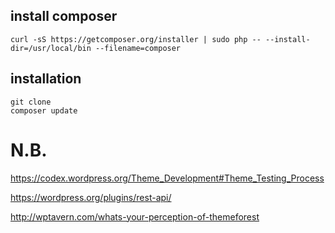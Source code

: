 ## install composer

````
curl -sS https://getcomposer.org/installer | sudo php -- --install-dir=/usr/local/bin --filename=composer
````

## installation

````
git clone
composer update
````


# N.B.

https://codex.wordpress.org/Theme_Development#Theme_Testing_Process

https://wordpress.org/plugins/rest-api/

http://wptavern.com/whats-your-perception-of-themeforest

